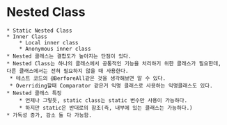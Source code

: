 # Nested Class
    * Static Nested Class
    * Inner Class
        * Local inner class
        * Anonymous inner class
    * Nested 클래스는 결합도가 높아지는 단점이 있다.
    * Nested Class는 하나의 클래스에서 공통적인 기능을 처리하기 위한 클래스가 필요한데, 다른 클래스에서는 전혀 필요하지 않을 때 사용한다.
     * 테스트 코드의 @BerforeAll같은 것을 생각해보면 알 수 있다.
     * Overriding할때 Comparator 같은거 익명 클래스로 사용하는 익명클래스도 있다.
    * Nested 클래스 특징
        * 언제나 그렇듯, static class는 static 변수만 사용이 가능하다.
        * 하지만 static은 반대로의 참조(즉, 내부에 있는 클래스는 가능하다.)
    * 가독성 증가, 감소 둘 다 가능함.